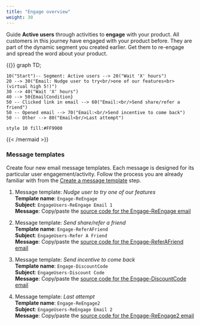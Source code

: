 ```yaml
---
title: "Engage overview"
weight: 30
---
```


Guide **Active users** through activities to **engage** with your product. All customers in this journey have engaged with your product before. They are part of the dynamic segment you created earlier. Get them to re-engage and spread the word about your product.

{{<mermaid align="center">}}
graph TD;

    10("Start")-- Segment: Active users --> 20("Wait 'X' hours")
    20 --> 30("Email: Nudge user to try<br/>one of our features<br>(virtual high 5!)")
    30 --> 40("Wait 'X' hours")
    40 --> 50{EmailCondition}
    50 -- Clicked link in email --> 60("Email:<br/>Send share/refer a friend")
    50 -- Opened email --> 70("Email:<br/>Send incentive to come back")
    50 -- Other --> 80("Email<br/>Last attempt")
    
    style 10 fill:#FF9900
    
{{< /mermaid >}}

### Message templates

Create four new email message templates. Each message is designed for its particular user engagement/activity. Follow the process you are already familiar with from the [Create a message template](/getting-started/create-a-message-template/) step.

1. Message template: *Nudge user to try one of our features*  
**Template name**: `Engage-ReEngage`  
**Subject**: `EngageUsers-ReEngage Email 1`  
**Message**: Copy/paste the [source code for the Engage-ReEngage email](/email-templates/engage-user-attempt-1.txt)

1. Message template: *Send share/refer a friend*  
**Template name**: `Engage-ReferAFriend`  
**Subject**: `EngageUsers-Refer A Friend`  
**Message**: Copy/paste the [source code for the Engage-ReferAFriend email](/email-templates/engage-user-attempt-2.txt)

1. Message template: *Send incentive to come back*  
**Template name**: `Engage-DiscountCode`  
**Subject**: `EngageUsers-Discount Code`  
**Message**: Copy/paste the [source code for the Engage-DiscountCode email](/email-templates/engage-user-attempt-3.txt)

1. Message template: *Last attempt*  
**Template name**: ```Engage-ReEngage2```  
**Subject**: ```EngageUsers-ReEngage Email 2```  
**Message**: Copy/paste the [source code for the Engage-ReEngage2 email](/email-templates/engage-user-final-attempt.txt)
